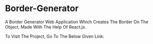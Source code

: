 # Border-Generator

A Border Generator Web Application Which Creates The Border On The Object, Made With The Help Of React.js.

To Visit The Project, Go To The Below Given Link:


